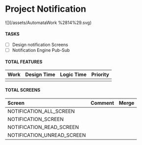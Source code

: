 # Project Notification

![](/assets/AutomataWork %2814%29.svg)

#### TASKS

* [ ] Design notification Screens
* [ ] Notification Engine Pub-Sub

#### TOTAL FEATURES

| Work | Design Time | Logic Time | Priority |
| :--- | :--- | :--- | :--- |
|  |  |  |  |



#### TOTAL SCREENS

| Screen | Comment | Merge |
| :--- | :--- | :--- |
| NOTIFICATION\_ALL\_SCREEN |  |  |
| NOTIFICATION\_SCREEN |  |  |
| NOTIFICATION\_READ\_SCREEN |  |  |
| NOTIFICATION\_UNREAD\_SCREEN |  |  |



